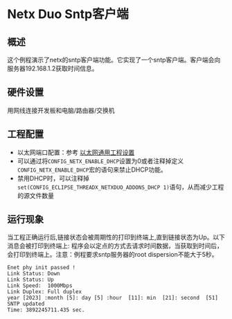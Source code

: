 # Netx Duo Sntp客户端

## 概述

这个例程演示了netx的sntp客户端功能。它实现了一个sntp客户端。客户端会向服务器192.168.1.2获取时间信息。

## 硬件设置

用网线连接开发板和电脑/路由器/交换机

## 工程配置
- 以太网端口配置：参考 [以太网通用工程设置](../../../../lwip/doc/Ethernet_Common_Project_Settings_zh.md)
- 可以通过将`CONFIG_NETX_ENABLE_DHCP`设置为0或者注释掉定义`CONFIG_NETX_ENABLE_DHCP`宏的语句来禁止DHCP功能。
- 禁用DHCP时，可以注释掉`set(CONFIG_ECLIPSE_THREADX_NETXDUO_ADDONS_DHCP 1)`语句，从而减少工程的源文件数量

## 运行现象

当工程正确运行后,链接状态会被周期性的打印到终端上,直到链接状态为Up。以下消息会被打印到终端上:
程序会以定点的方式去请求时间数据，当获取到时间后，会打印到终端上。注意：例程要求sntp服务器的root dispersion不能大于5秒。

```console
Enet phy init passed !
Link Status: Down
Link Status: Up
Link Speed:  1000Mbps
Link Duplex: Full duplex
year [2023] :month [5]: day [5] :hour  [11]: min  [21]: second  [51]
SNTP updated
Time: 3892245711.435 sec.
```
